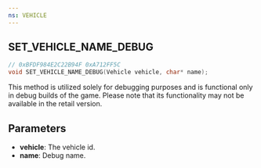 ```yaml
---
ns: VEHICLE
---
```

## SET_VEHICLE_NAME_DEBUG

```c
// 0xBFDF984E2C22B94F 0xA712FF5C
void SET_VEHICLE_NAME_DEBUG(Vehicle vehicle, char* name);
```

This method is utilized solely for debugging purposes and is functional only in debug builds of the game. Please note that its functionality may not be available in the retail version.

## Parameters
* **vehicle**: The vehicle id.
* **name**: Debug name.
